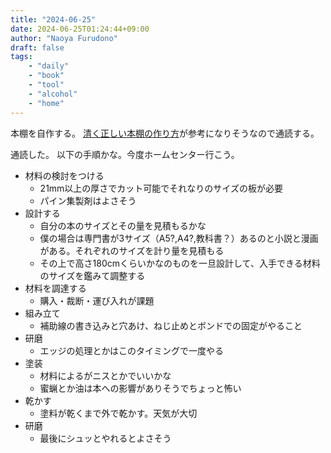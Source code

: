 ```yaml
---
title: "2024-06-25"
date: 2024-06-25T01:24:44+09:00
author: "Naoya Furudono"
draft: false
tags:
    - "daily"
    - "book"
    - "tool"
    - "alcohol"
    - "home"
---
```


本棚を自作する。
[清く正しい本棚の作り方](https://www.todaproduction.com/books/bkshelf/bkfrm.htm )が参考になりそうなので通読する。

通読した。
以下の手順かな。今度ホームセンター行こう。

- 材料の検討をつける
    - 21mm以上の厚さでカット可能でそれなりのサイズの板が必要
    - パイン集製剤はよさそう
- 設計する
    - 自分の本のサイズとその量を見積もるかな
    - 僕の場合は専門書が3サイズ（A5?,A4?,教科書？）あるのと小説と漫画がある。それぞれのサイズを計り量を見積もる
    - その上で高さ180cmくらいかなのものを一旦設計して、入手できる材料のサイズを鑑みて調整する
- 材料を調達する
    - 購入・裁断・運び入れが課題
- 組み立て
    - 補助線の書き込みと穴あけ、ねじ止めとボンドでの固定がやること
- 研磨
    - エッジの処理とかはこのタイミングで一度やる
- 塗装
    - 材料によるがニスとかでいいかな
    - 蜜蝋とか油は本への影響がありそうでちょっと怖い
- 乾かす
    - 塗料が乾くまで外で乾かす。天気が大切
- 研磨
    - 最後にシュッとやれるとよさそう

